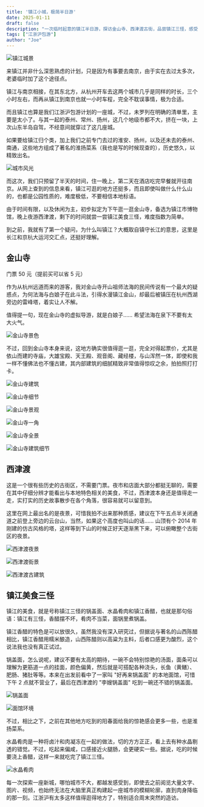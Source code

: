 ```yaml
---
title: '镇江小城，极简半日游'
date: 2025-01-11
draft: false
description: "一次临时起意的镇江半日游，探访金山寺、西津渡古街，品尝镇江三怪，感受这座小城的历史韵味。"
tags: ["江浙沪包游"]
author: "Joe"
---
```


![镇江城景](/images/posts/zhenjiang-half-day-tour/image-1.webp)

来镇江并非什么深思熟虑的计划，只是因为有事要去南京，由于实在去过太多次，老婆临时加了这个途径点。

镇江与南京相接，在其东北方，从杭州开车去这两个城市几乎是同样的时长，三个小时左右，而再从镇江到南京也就一小时车程，完全不耽误事情，极为合适。

而且镇江也算是我们江浙沪包游计划的一座城，不过，未罗列在明确的清单里，主要是太小了。与其一起的泰州、常州、扬州，这几个地级市都不大，挤在一块，上次山东半岛自驾，不经意间就穿过了这几座城。

如果要给镇江归个类，加上我们之前专门去过的淮安、扬州，以及还未去的泰州、南通，这些地方组成了著名的淮扬菜系（我也是写的时候现查的），历史悠久，以精致出名。

![城市风光](/images/posts/zhenjiang-half-day-tour/image-2.webp)

而这次，我们只预留了半天的时间，住一晚上，第二天在酒店吃完早餐就开往南京。从网上查到的信息来看，镇江可逛的地方还挺多，而且即使叫做什么什么山的，也都是公园性质的，难度极低，不要相信本地标语。

由于时间有限，以及休闲为主，初步拟定为下午逛一逛金山寺，备选为镇江市博物馆，晚上夜游西津渡，剩下的时间就尝一尝镇江美食三怪，难度指数为简单。

到之前，我就有了第一个疑问，为什么叫镇江？大概取自镇守长江的意思，这里是长江和京杭大运河交汇点，还挺好理解。

## 金山寺

门票 50 元（提前买可以省 5 元）

作为从杭州远道而来的游客，我对金山寺开山祖师法海的民间传说有一个最大的疑惑点，为何法海与白娘子在此斗法，引得水漫镇江金山，却最后被镇压在杭州西湖旁边的雷峰塔，着实让人不解。

值得提一句，现在金山寺的虚拟导游，就是白娘子…… 希望法海在泉下不要有太大火气。

![金山寺景色](/images/posts/zhenjiang-half-day-tour/image-3.webp)

不过，回到金山寺本身来说，这地方确实很值得逛一逛，完全对得起票价，尤其是依山而建的寺庙，大雄宝殿、天王殿、观音阁、藏经楼，与山浑然一体，即使和我一样不懂佛法也不懂古建，其内部建筑的细腻精致非常值得惊叹之余，拍拍照打打卡。

![金山寺建筑](/images/posts/zhenjiang-half-day-tour/image-4.webp)

![金山寺细节](/images/posts/zhenjiang-half-day-tour/image-5.webp)

![金山寺景观](/images/posts/zhenjiang-half-day-tour/image-6.webp)

![金山寺一角](/images/posts/zhenjiang-half-day-tour/image-7.webp)

![金山寺全景](/images/posts/zhenjiang-half-day-tour/image-8.webp)

![金山寺建筑细节](/images/posts/zhenjiang-half-day-tour/image-9.webp)

## 西津渡

这是一个很有些历史的古街区，不需要门票。夜市和店面大部分都挺无聊的，需要在其中仔细分辨才能看出与本地特色相关的美食，不过，西津渡本身还是值得走一走，实打实的历史故事散步在各个角落，很容易就可以留意到。

这里在网上最出名的是夜景，可惜我拍不出来那种质感，建议在下午五点半关闭通道之前登上旁边的云台山，当然，如果这个高度也叫山的话…… 山顶有个 2014 年刚建的仿古风格的塔，这样等到下山的时候正好天逐渐黑下来，可以俯瞰整个古街区的夜景。

![西津渡夜景](/images/posts/zhenjiang-half-day-tour/image-10.webp)

![西津渡街景](/images/posts/zhenjiang-half-day-tour/image-11.webp)

![西津渡古建筑](/images/posts/zhenjiang-half-day-tour/image-12.webp)

## 镇江美食三怪

镇江的美食，就是号称镇江三怪的锅盖面、水晶肴肉和镇江香醋，也就是那句俗语：镇江有三怪，香醋摆不坏，肴肉不当菜，面锅里煮锅盖。

镇江香醋的特色是可以放很久，虽然我没有深入研究过，但据说与著名的山西陈醋相比，镇江香醋用糯米酿造，山西陈醋则以高粱为主料，后者口感更为酸烈，这个说法我也没有真正试过。

锅盖面，怎么说呢，建议不要有太高的期待，一碗不会特别惊艳的汤面，面条可以理解为更筋道一点的挂面，颜色偏黄，然后就是可搭配各种浇头，长鱼（黄鳝）、肥肠、猪肚等等。本来在出发前看中了一家叫 "好再来锅盖面" 的本地面馆，可惜下午 2 点就不营业了，最后在西津渡的 "李嫂锅盖面" 吃到一碗还不错的锅盖面。

![锅盖面](/images/posts/zhenjiang-half-day-tour/image-13.webp)

![面馆环境](/images/posts/zhenjiang-half-day-tour/image-14.webp)

不过，相比之下，之前在其他地方吃到的阳春面给我的惊艳感会更多一些，也是淮扬菜系。

水晶肴肉是一种将卤汁和肉凝冻在一起的做法，切的方方正正，看上去有种水晶剔透的错觉。不过，吃起来偏咸，口感接近火腿肠，会更硬实一些。据说，吃的时候要浇上香醋，这样一来就吃完了镇江三怪。

![水晶肴肉](/images/posts/zhenjiang-half-day-tour/image-15.webp)

每一次探索一座新城，哪怕城市不大，都越发感受到，即使去之前阅览大量文字、图片、视频，也始终无法在大脑里真正构建起一座城市的模糊轮廓，直到肉身降临的那一刻。江浙沪有太多这样值得逛得地方了，特别适合周末突然的造访。